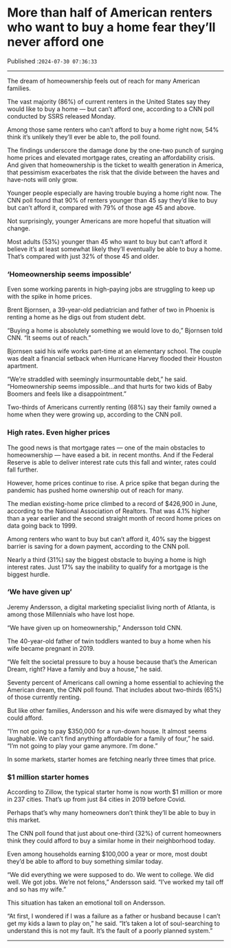 # More than half of American renters who want to buy a home fear they’ll never afford one

Published :`2024-07-30 07:36:33`

---

The dream of homeownership feels out of reach for many American families.

The vast majority (86%) of current renters in the United States say they would like to buy a home — but can’t afford one, according to a CNN poll conducted by SSRS released Monday.

Among those same renters who can’t afford to buy a home right now, 54% think it’s unlikely they’ll ever be able to, the poll found.

The findings underscore the damage done by the one-two punch of surging home prices and elevated mortgage rates, creating an affordability crisis. And given that homeownership is the ticket to wealth generation in America, that pessimism exacerbates the risk that the divide between the haves and have-nots will only grow.

Younger people especially are having trouble buying a home right now. The CNN poll found that 90% of renters younger than 45 say they’d like to buy but can’t afford it, compared with 79% of those age 45 and above.

Not surprisingly, younger Americans are more hopeful that situation will change.

Most adults (53%) younger than 45 who want to buy but can’t afford it believe it’s at least somewhat likely they’ll eventually be able to buy a home. That’s compared with just 32% of those 45 and older.

### ‘Homeownership seems impossible’

Even some working parents in high-paying jobs are struggling to keep up with the spike in home prices.

Brent Bjornsen, a 39-year-old pediatrician and father of two in Phoenix is renting a home as he digs out from student debt.

“Buying a home is absolutely something we would love to do,” Bjornsen told CNN. “It seems out of reach.”

Bjornsen said his wife works part-time at an elementary school. The couple was dealt a financial setback when Hurricane Harvey flooded their Houston apartment.

“We’re straddled with seemingly insurmountable debt,” he said. “Homeownership seems impossible…and that hurts for two kids of Baby Boomers and feels like a disappointment.”

Two-thirds of Americans currently renting (68%) say their family owned a home when they were growing up, according to the CNN poll.

### High rates. Even higher prices

The good news is that mortgage rates — one of the main obstacles to homeownership — have eased a bit. in recent months. And if the Federal Reserve is able to deliver interest rate cuts this fall and winter, rates could fall further.

However, home prices continue to rise. A price spike that began during the pandemic has pushed home ownership out of reach for many.

The median existing-home price climbed to a record of $426,900 in June, according to the National Association of Realtors. That was 4.1% higher than a year earlier and the second straight month of record home prices on data going back to 1999.

Among renters who want to buy but can’t afford it, 40% say the biggest barrier is saving for a down payment, according to the CNN poll.

Nearly a third (31%) say the biggest obstacle to buying a home is high interest rates. Just 17% say the inability to qualify for a mortgage is the biggest hurdle.

### ‘We have given up’

Jeremy Andersson, a digital marketing specialist living north of Atlanta, is among those Millennials who have lost hope.

“We have given up on homeownership,” Andersson told CNN.

The 40-year-old father of twin toddlers wanted to buy a home when his wife became pregnant in 2019.

“We felt the societal pressure to buy a house because that’s the American Dream, right? Have a family and buy a house,” he said.

Seventy percent of Americans call owning a home essential to achieving the American dream, the CNN poll found. That includes about two-thirds (65%) of those currently renting.

But like other families, Andersson and his wife were dismayed by what they could afford.

“I’m not going to pay $350,000 for a run-down house. It almost seems laughable. We can’t find anything affordable for a family of four,” he said. “I’m not going to play your game anymore. I’m done.”

In some markets, starter homes are fetching nearly three times that price.

### $1 million starter homes

According to Zillow, the typical starter home is now worth $1 million or more in 237 cities. That’s up from just 84 cities in 2019 before Covid.

Perhaps that’s why many homeowners don’t think they’ll be able to buy in this market.

The CNN poll found that just about one-third (32%) of current homeowners think they could afford to buy a similar home in their neighborhood today.

Even among households earning $100,000 a year or more, most doubt they’d be able to afford to buy something similar today.

“We did everything we were supposed to do. We went to college. We did well. We got jobs. We’re not felons,” Andersson said. “I’ve worked my tail off and so has my wife.”

This situation has taken an emotional toll on Andersson.

“At first, I wondered if I was a failure as a father or husband because I can’t get my kids a lawn to play on,” he said. “It’s taken a lot of soul-searching to understand this is not my fault. It’s the fault of a poorly planned system.”

---


